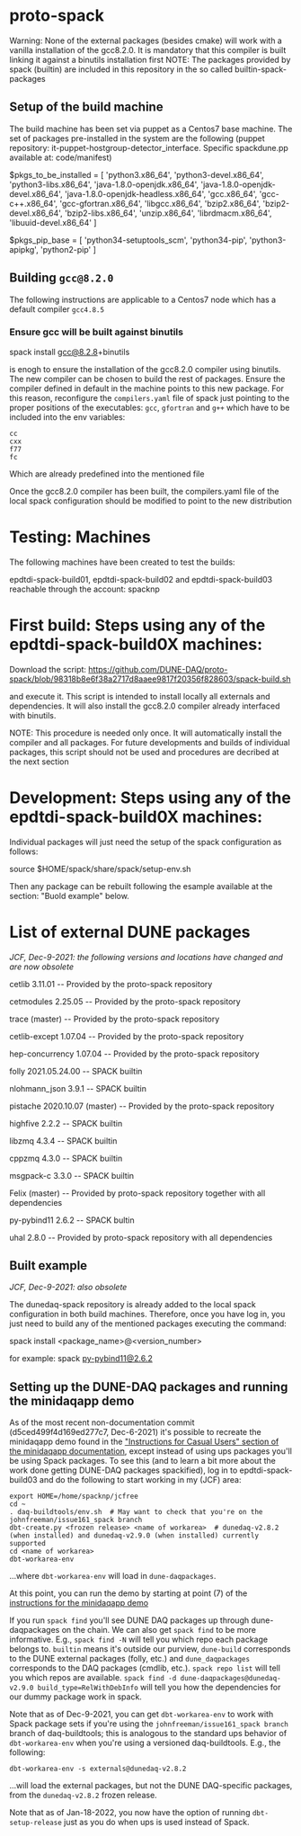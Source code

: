 # proto-spack
Warning: None of the external packages (besides cmake) will work with a vanilla installation of the gcc8.2.0. It is mandatory that this compiler is built linking it against a binutils installation first
NOTE: The packages provided by spack (builtin) are included in this repository in the so called builtin-spack-packages

## Setup of the build machine
The build machine has been set via puppet as a Centos7 base machine. The set of packages pre-installed in the system are the following (puppet repository: it-puppet-hostgroup-detector_interface. Specific spackdune.pp available at: code/manifest)

$pkgs_to_be_installed = [ 'python3.x86_64', 'python3-devel.x86_64', 'python3-libs.x86_64', 'java-1.8.0-openjdk.x86_64', 'java-1.8.0-openjdk-devel.x86_64', 'java-1.8.0-openjdk-headless.x86_64', 'gcc.x86_64', 'gcc-c++.x86_64', 'gcc-gfortran.x86_64', 'libgcc.x86_64', 
'bzip2.x86_64', 'bzip2-devel.x86_64', 'bzip2-libs.x86_64', 'unzip.x86_64', 'librdmacm.x86_64', 'libuuid-devel.x86_64' ]

$pkgs_pip_base = [ 'python34-setuptools_scm', 'python34-pip', 'python3-apipkg', 'python2-pip' ]


## Building `gcc@8.2.0`
The following instructions are applicable to a Centos7 node which has a default compiler `gcc4.8.5`
### Ensure gcc will be built against binutils
spack install gcc@8.2.8+binutils 

is enogh to ensure the installation of the gcc8.2.0 compiler using binutils.   
The new compiler can be chosen to build the rest of packages. Ensure the compiler defined in default in the machine points to this new package. For this reason, reconfigure the `compilers.yaml` file of spack just pointing to the proper positions of the executables: `gcc`, `gfortran` and `g++` which have to be included into the env variables:
```
cc
cxx
f77
fc
```
Which are already predefined into the mentioned file

Once the gcc8.2.0 compiler has been built, the compilers.yaml file of the local spack configuration should be modified to point to the new distribution 

# Testing: Machines
The following machines have been created to test the builds:

epdtdi-spack-build01, epdtdi-spack-build02 and epdtdi-spack-build03 reachable through the account: spacknp

# First build: Steps using any of the epdtdi-spack-build0X machines:

Download the script: https://github.com/DUNE-DAQ/proto-spack/blob/98318b8e6f38a2717d8aaee9817f20356f828603/spack-build.sh

and execute it. This script is intended to install locally all externals and dependencies. It will also install the gcc8.2.0 compiler already interfaced with binutils.

NOTE: This procedure is needed only once. It will automatically install the compiler and all packages. For future developments and builds of individual packages, this script should not be used and procedures are decribed at the next section

# Development: Steps using any of the epdtdi-spack-build0X machines:

Individual packages will just need the setup of the spack configuration as follows:

source $HOME/spack/share/spack/setup-env.sh

Then any package can be rebuilt following the esample available at the section: "Buold example"  below. 

# List of external DUNE packages

_JCF, Dec-9-2021: the following versions and locations have changed and are now obsolete_

cetlib 3.11.01 -- Provided by the proto-spack repository

cetmodules 2.25.05 -- Provided by the proto-spack repository

trace (master) -- Provided by the proto-spack repository

cetlib-except 1.07.04 -- Provided by the proto-spack repository

hep-concurrency 1.07.04 -- Provided by the proto-spack repository

folly 2021.05.24.00 -- SPACK builtin 

nlohmann_json 3.9.1 -- SPACK builtin

pistache 2020.10.07 (master) -- Provided by the proto-spack repository

highfive 2.2.2 -- SPACK builtin

libzmq 4.3.4 -- SPACK builtin

cppzmq 4.3.0 -- SPACK builtin

msgpack-c 3.3.0 -- SPACK builtin

Felix (master) -- Provided by proto-spack repository together with all dependencies

py-pybind11 2.6.2 -- SPACK bultin

uhal 2.8.0 -- Provided by proto-spack repository with all dependencies

## Built example

_JCF, Dec-9-2021: also obsolete_

The dunedaq-spack repository is already added to the local spack configuration in both build machines. Therefore, once you have log in, you just need to build any of the mentioned packages executing the command:

spack install <package_name>@<version_number>

for example: spack py-pybind11@2.6.2

## Setting up the DUNE-DAQ packages and running the minidaqapp demo 

As of the most recent non-documentation commit (d5ced499f4d169ed277c7, Dec-6-2021) it's possible to recreate the minidaqapp demo found in the ["Instructions for Casual Users" section of the minidaqapp documentation](https://dune-daq-sw.readthedocs.io/en/latest/packages/minidaqapp/InstructionsForCasualUsers/), except instead of using ups packages you'll be using Spack packages. To see this (and to learn a bit more about the work done getting DUNE-DAQ packages spackified), log in to epdtdi-spack-build03 and do the following to start working in my (JCF) area:
```
export HOME=/home/spacknp/jcfree
cd ~
. daq-buildtools/env.sh  # May want to check that you're on the johnfreeman/issue161_spack branch
dbt-create.py <frozen release> <name of workarea>  # dunedaq-v2.8.2 (when installed) and dunedaq-v2.9.0 (when installed) currently supported
cd <name of workarea>
dbt-workarea-env
```
...where `dbt-workarea-env` will load in `dune-daqpackages`. 

At this point, you can run the demo by starting at point (7) of the [instructions for the minidaqapp demo](https://dune-daq-sw.readthedocs.io/en/latest/packages/minidaqapp/InstructionsForCasualUsers/)

If you run `spack find` you'll see DUNE DAQ packages up through dune-daqpackages on the chain. We can also get `spack find` to be more informative. E.g., `spack find -N` will tell you which repo each package belongs to. `builtin` means it's outside our purview, `dune-build` corresponds to the DUNE external packages (folly, etc.) and `dune_daqpackages` corresponds to the DAQ packages (cmdlib, etc.). `spack repo list` will tell you which repos are available. `spack find -d dune-daqpackages@dunedaq-v2.9.0 build_type=RelWithDebInfo` will tell you how the dependencies for our dummy package work in spack. 

Note that as of Dec-9-2021, you can get `dbt-workarea-env` to work with Spack package sets if you're using the `johnfreeman/issue161_spack branch` branch of daq-buildtools; this is analogous to the standard ups behavior of `dbt-workarea-env` when you're using a versioned daq-buildtools. E.g., the following:
```
dbt-workarea-env -s externals@dunedaq-v2.8.2
```
...will load the external packages, but not the DUNE DAQ-specific packages, from the `dunedaq-v2.8.2` frozen release. 

Note that as of Jan-18-2022, you now have the option of running `dbt-setup-release` just as you do when ups is used instead of Spack. 
